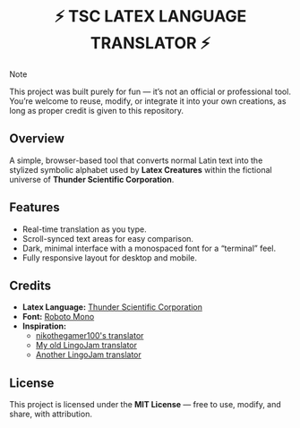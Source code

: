 <h1 align="center">⚡ TSC LATEX LANGUAGE TRANSLATOR ⚡</h1>

> [!NOTE]  
> This project was built purely for fun — it’s not an official or professional tool.<br>
> You’re welcome to reuse, modify, or integrate it into your own creations, as long as proper credit is given to this repository.

## Overview
A simple, browser-based tool that converts normal Latin text into the stylized symbolic alphabet used by **Latex Creatures** within the fictional universe of **Thunder Scientific Corporation**.

## Features
- Real-time translation as you type.
- Scroll-synced text areas for easy comparison.  
- Dark, minimal interface with a monospaced font for a “terminal” feel.  
- Fully responsive layout for desktop and mobile.

## Credits
- **Latex Language:** [Thunder Scientific Corporation](https://www.roblox.com/communities/11577231/Thunder-Scientific-Corporation#!/about)
- **Font:** [Roboto Mono](https://fonts.google.com/specimen/Roboto+Mono)
- **Inspiration:**
  - [nikothegamer100's translator](https://nikothegamer100.github.io/latex-language-translator/)
  - [My old LingoJam translator](https://lingojam.com/TSCLatexLanguageTranslator)
  - [Another LingoJam translator](https://lingojam.com/%5BTSC%5DLatexLanguage)

## License
This project is licensed under the **MIT License** — free to use, modify, and share, with attribution.
